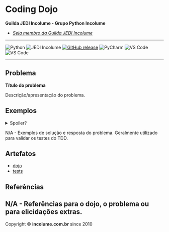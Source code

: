 # Coding Dojo

**Guilda JEDI Incolume - Grupo Python Incolume**

- _[Seja membro da Guilda JEDI Incolume](https://discord.gg/eBNamXVtBW)_

---


![Python](https://img.shields.io/badge/Python-512BD4?style=flat&logo=python&logoColor=yellow) ![JEDI Incolume](https://img.shields.io/badge/incolume-JEDI-blue?style=flat) [![GitHub release](https://img.shields.io/github/v/release/incolume-jedi/coding-dojo?logo=github&logoColor=white)](https://github.com/incolume-jedi/coding-dojo/releases/latest) ![PyCharm](https://img.shields.io/badge/PyCharm-AABBCC?style=flat) ![VS Code](https://img.shields.io/badge/VScode-AABBCC?style=flat&logo=visualstudiocode&logoColor=white) ![VS Code](https://img.shields.io/badge/CodeSpace-AABBCC?style=flat&logo=visualstudiocode&logoColor=white)

---

## Problema

**Título do problema**

Descrição/apresentação do problema.

## Exemplos

<details>
  <summary>Spoiler?</summary>
   Considerar em caso de fatoração:

    > modo pythônico
    > sem condicionais
    > estruturas performáticas
    > redução de complexidade ciclomática
    > análise assintótica de algoritmos (big O)

</details>

N/A - Exemplos de solução e resposta do problema. Geralmente utilizado para validar os testes do TDD.

## Artefatos

- [dojo](__init__.py)
- [tests](test_20250116.py)

## Referências

N/A - Referências para o dojo, o problema ou para elicidações extras.
---

Copyright &copy; **incolume.com.br** since 2010
